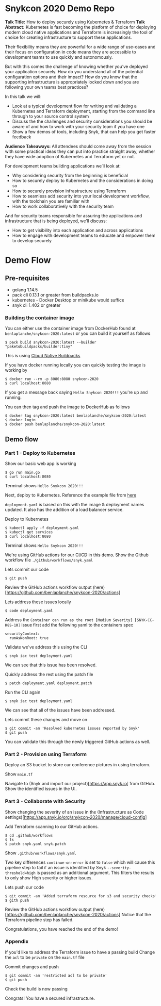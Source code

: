 # Snykcon 2020 Demo Repo

**Talk Title:** How to deploy securely using Kubernetes & Terraform
**Talk Abstract:**
Kubernetes is fast becoming the platform of choice for deploying modern cloud native applications and Terraform is increasingly the tool of choice for creating infrastructure to support these applications.

Their flexibility means they are powerful for a wide range of use-cases and their focus on configuration in code means they are accessible to development teams to use quickly and autonomously.

But with this comes the challenge of knowing whether you’ve deployed your application securely. How do you understand all of the potential configuration options and their impact? How do you know that the supporting infrastructure is appropriately locked down and you are following your own teams best practices?

In this talk we will:

- Look at a typical development flow for writing and validating a Kubernetes and Terraform deployment, starting from the command line through to your source control system
- Discuss the the challenges and security considerations you should be aware of and how to work with your security team if you have one
- Show a few demos of tools, including Snyk, that can help you get faster feedback

**Audience Takeaways:**
All attendees should come away from the session with some practical ideas they can put into practice straight away, whether they have wide adoption of Kubernetes and Terraform yet or not.

For development teams building applications we’ll look at:

- Why considering security from the beginning is beneficial
- How to securely deploy to Kubernetes and the considerations in doing so
- How to securely provision infrastructure using Terraform
- How to seamless add security into your local development workflow, with the toolchain you are familiar with
- How to work collaboratively with the security team

And for security teams responsible for assuring the applications and infrastructure that is being deployed, we’ll discuss:

- How to get visibility into each application and across applications
- How to engage with development teams to educate and empower them to develop securely

# Demo Flow

## Pre-requisites

- golang 1.14.5
- pack cli 0.13.1 or greater from buildpacks.io
- kubernetes - Docker Desktop or minikube would suffice
- snyk cli 1.402 or greater

### Building the container image

You can either use the container image from DockerHub found at `benlaplanche/snykcon-2020:latest` or you can build it yourself as follows

```
$ pack build snykcon-2020:latest --builder "paketobuildpacks/builder:tiny"
```

This is using [Cloud Native Buildpacks](https://buildpacks.io/)

If you have docker running locally you can quickly testing the image is working by

```
$ docker run --rm -p 8080:8080 snykcon-2020
$ curl localhost:8080
```

If you get a message back saying `Hello Snykcon 2020!!!` you're up and running.

You can then tag and push the image to DockerHub as follows

```
$ docker tag snykcon-2020:latest benlaplanche/snykcon-2020:latest
$ docker login
$ docker push benlaplanche/snykcon-2020:latest
```

## Demo flow

### Part 1 - Deploy to Kubernetes

Show our basic web app is working

```
$ go run main.go
$ curl localhost:8080
```

Terminal shows `Hello Snykcon 2020!!!`

Next, deploy to Kubernetes.
Reference the example file from [here](https://kubernetes.io/docs/tasks/run-application/run-stateless-application-deployment/)

`deployment.yaml` is based on this with the image & deployment names updated.
It also has the addition of a load balancer service.

Deploy to Kubernetes

```
$ kubectl apply -f deployment.yaml
$ kubectl get services
$ curl localhost:8080
```

Terminal shows `Hello Snykcon 2020!!!`

We're using GitHub actions for our CI/CD in this demo.
Show the Github workflow file `./github/workflows/snyk.yaml`

Lets commit our code

```
$ git push
```

Review the GitHub actions workflow output (here)[https://github.com/benlaplanche/snykcon-2020/actions]

Lets address these issues locally

```
$ code deployment.yaml
```

Address the `Container can run as the root [Medium Severity] [SNYK-CC-K8S-10]` issue first
add the following yaml to the containers spec

```
securityContext:
  runAsNonRoot: true
```

Validate we've address this using the CLI

```
$ snyk iac test deployment.yaml
```

We can see that this issue has been resolved.

Quickly address the rest using the patch file

```
$ patch deployment.yaml deployment.patch
```

Run the CLI again

```
$ snyk iac test deployment.yaml
```

We can see that all of the issues have been addressed.

Lets commit these changes and move on

```
$ git commit -am 'Resolved kubernetes issues reported by Snyk'
$ git push
```

You can validate this through the newly triggered GitHub actions as well.

### Part 2 - Provision using Terraform

Deploy an S3 bucket to store our conference pictures in using terraform.

Show `main.tf`

Navigate to (Snyk and import our project)[https://app.snyk.io] from GitHub.
Show the identified issues in the UI.

### Part 3 - Collaborate with Security

Show changing the severity of an issue in the (Infrastructure as Code settings)[https://app.snyk.io/org/snykcon-2020/manage/cloud-config]

Add Terraform scanning to our GitHub actions.

```
$ cd .github/workflows
$ ls
$ patch snyk.yaml snyk.patch
```

Show `.github/workflows/snyk.yaml`

Two key differences
`continue-on-error` is set to `false` which will cause this pipeline step to fail if an issue is identified by Snyk
`--severity-threshold=high` is passed as an additional argument. This filters the results to only show High severity or higher issues.

Lets push our code

```
$ git commit -am 'Added terraform resource for s3 and security checks'
$ gith push
```

Review the GitHub actions workflow output (here)[https://github.com/benlaplanche/snykcon-2020/actions]
Notice that the Terraform pipeline step has failed.

Congratulations, you have reached the end of the demo!

### Appendix

If you'd like to address the Terraform issue to have a passing build
Change the `acl` to be `private` on the `main.tf` file

Commit changes and push

```
$ git commit -am 'restricted acl to be private'
$ git push
```

Check the build is now passing

Congrats! You have a secured infrastructure.
